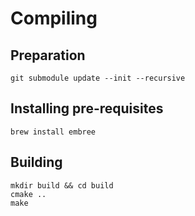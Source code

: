 # Compiling

## Preparation
```shell
git submodule update --init --recursive
```

## Installing pre-requisites

```shell
brew install embree
```

## Building

```shell
mkdir build && cd build
cmake ..
make
```